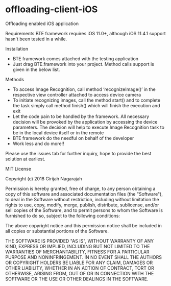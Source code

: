 # offloading-client-iOS
Offloading enabled iOS application


Requirements
BTE framework requires iOS 11.0+, although iOS 11.4.1 support hasn't been tested in a while.

Installation
* BTE framework comes attached with the testing application
* Just drag BTE.framework into your project. Method calls support is given in the below list.

Methods

* To access Image Recognition, call method ‘recognizeImage()’ in the respective view controller attached to access device camera 
* To initiate recognizing images, call the method start() and to complete the task simply call method finish() which will finish the execution and exit
* Let the code pain to be handled by the framework. All necessary decision will be provoked by the application by accessing the device parameters. The decision will help to execute Image Recognition task to be in the local device itself or in the remote
* BTE framework do the needful on behalf of the developer 
* Work less and do more!!

Please use the issues tab for further inquiry, hope to provide the best solution at earliest. 

MIT License

Copyright (c) 2018 Girijah Nagarajah

Permission is hereby granted, free of charge, to any person obtaining a copy
of this software and associated documentation files (the "Software"), to deal
in the Software without restriction, including without limitation the rights
to use, copy, modify, merge, publish, distribute, sublicense, and/or sell
copies of the Software, and to permit persons to whom the Software is
furnished to do so, subject to the following conditions:

The above copyright notice and this permission notice shall be included in all
copies or substantial portions of the Software.

THE SOFTWARE IS PROVIDED "AS IS", WITHOUT WARRANTY OF ANY KIND, EXPRESS OR
IMPLIED, INCLUDING BUT NOT LIMITED TO THE WARRANTIES OF MERCHANTABILITY,
FITNESS FOR A PARTICULAR PURPOSE AND NONINFRINGEMENT. IN NO EVENT SHALL THE
AUTHORS OR COPYRIGHT HOLDERS BE LIABLE FOR ANY CLAIM, DAMAGES OR OTHER
LIABILITY, WHETHER IN AN ACTION OF CONTRACT, TORT OR OTHERWISE, ARISING FROM,
OUT OF OR IN CONNECTION WITH THE SOFTWARE OR THE USE OR OTHER DEALINGS IN THE
SOFTWARE.
